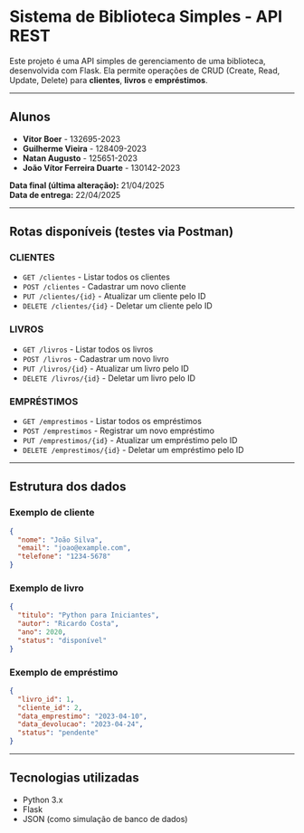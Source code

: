 # Sistema de Biblioteca Simples - API REST

Este projeto é uma API simples de gerenciamento de uma biblioteca, desenvolvida com Flask. Ela permite operações de CRUD (Create, Read, Update, Delete) para **clientes**, **livros** e **empréstimos**.

---

## Alunos

- **Vitor Boer** - 132695-2023
- **Guilherme Vieira** - 128409-2023
- **Natan Augusto** - 125651-2023
- **João Vítor Ferreira Duarte** - 130142-2023

**Data final (última alteração):** 21/04/2025  
**Data de entrega:** 22/04/2025

---

## Rotas disponíveis (testes via Postman)

### CLIENTES

- `GET /clientes` - Listar todos os clientes
- `POST /clientes` - Cadastrar um novo cliente
- `PUT /clientes/{id}` - Atualizar um cliente pelo ID
- `DELETE /clientes/{id}` - Deletar um cliente pelo ID

### LIVROS

- `GET /livros` - Listar todos os livros
- `POST /livros` - Cadastrar um novo livro
- `PUT /livros/{id}` - Atualizar um livro pelo ID
- `DELETE /livros/{id}` - Deletar um livro pelo ID

### EMPRÉSTIMOS

- `GET /emprestimos` - Listar todos os empréstimos
- `POST /emprestimos` - Registrar um novo empréstimo
- `PUT /emprestimos/{id}` - Atualizar um empréstimo pelo ID
- `DELETE /emprestimos/{id}` - Deletar um empréstimo pelo ID

---

## Estrutura dos dados

### Exemplo de cliente

```json
{
  "nome": "João Silva",
  "email": "joao@example.com",
  "telefone": "1234-5678"
}
```

### Exemplo de livro

```json
{
  "titulo": "Python para Iniciantes",
  "autor": "Ricardo Costa",
  "ano": 2020,
  "status": "disponível"
}
```

### Exemplo de empréstimo

```json
{
  "livro_id": 1,
  "cliente_id": 2,
  "data_emprestimo": "2023-04-10",
  "data_devolucao": "2023-04-24",
  "status": "pendente"
}
```

---

## Tecnologias utilizadas

- Python 3.x
- Flask
- JSON (como simulação de banco de dados)
